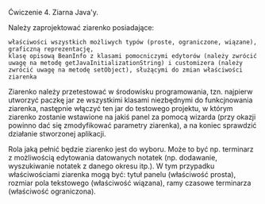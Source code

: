 Ćwiczenie 4. Ziarna Java'y.

Należy zaprojektować ziarenko posiadające:

    właściwości wszystkich możliwych typów (proste, ograniczone, wiązane),
    graficzną reprezentację,
    klasę opisową BeanInfo z klasami pomocniczymi edytorów (należy zwrócić uwagę na metodę getJavaInitializationString) i customizera (należy zwrócić uwagę na metodę setObject), służącymi do zmian właściwości ziarenka

Ziarenko należy przetestować w środowisku programowania, tzn. najpierw utworzyć paczkę jar ze wszystkimi klasami niezbędnymi do funkcjnowania ziarenka, następnie włączyć ten jar do testowego projektu, w którym ziarenko zostanie wstawione na jakiś panel za pomocą wizarda (przy okazji powinno dać się zmodyfikować parametry ziarenka), a na koniec sprawdzić działanie stworzonej aplikacji.

Rola jaką pełnić będzie ziarenko jest do wyboru. Może to być np. terminarz z możliwością edytowania datowanych notatek (np. dodawanie, wyszukiwanie notatek z danego okresu itp.). W tym przypadku właściwościami ziarenka mogą być: tytuł panelu (właściwość prosta), rozmiar pola tekstowego (właściwość wiązana), ramy czasowe terminarza (właściwość ograniczona).
